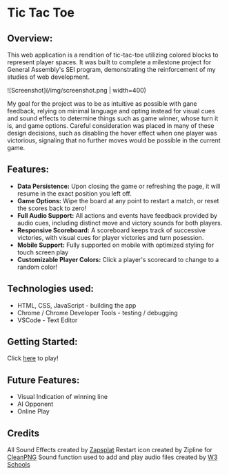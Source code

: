 # Tic Tac Toe

## Overview:

This web application is a rendition of tic-tac-toe utilizing colored blocks to represent player spaces. It was built to complete a milestone project for General Assembly's SEI program, demonstrating the reinforcement of my studies of web development. 


![Screenshot](/img/screenshot.png | width=400)

My goal for the project was to be as intuitive as possible with gane feedback, relying on minimal language and opting instead for visual cues and sound effects to determine things such as game winner, whose turn it is, and game options. Careful consideration was placed in many of these design decisions, such as disabling the hover effect when one player was victorious, signaling that no further moves would be possible in the current game. 

## Features:
- **Data Persistence:**  Upon closing the game or refreshing the page, it will resume in the exact position you left off.
- **Game Options:** Wipe the board at any point to restart a match, or reset the scores back to zero!
- **Full Audio Support:** All actions and events have feedback provided by audio cues, including distinct move and victory sounds for both players.
- **Responsive Scoreboard:** A scoreboard keeps track of successive victories, with visual cues for player victories and turn posession.
- **Mobile Support:** Fully supported on mobile with optimized styling for touch screen play
- **Customizable Player Colors:** Click a player's scorecard to change to a random color!

## Technologies used:
- HTML, CSS, JavaScript - building the app
- Chrome / Chrome Developer Tools - testing / debugging
- VSCode - Text Editor


## Getting Started:

Click [here](https://d-mayo.github.io/tic-tac-toe/) to play!

## Future Features:
- Visual Indication of winning line
- AI Opponent 
- Online Play

## Credits
All Sound Effects created by [Zapsplat](https://www.zapsplat.com/)
Restart icon created by Zipline for [CleanPNG](https://www.cleanpng.com/png-computer-icons-restart-1679597/)
Sound function used to add and play audio files created by [W3 Schools](https://www.w3schools.com/graphics/game_sound.asp)
